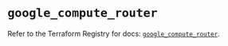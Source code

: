 # `google_compute_router`

Refer to the Terraform Registry for docs: [`google_compute_router`](https://registry.terraform.io/providers/hashicorp/google-beta/6.12.0/docs/resources/google_compute_router).
